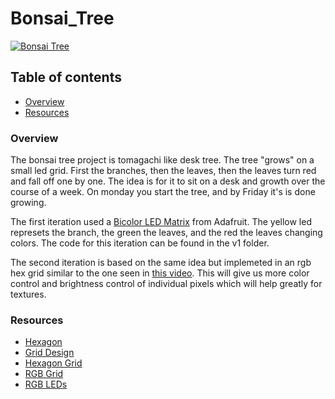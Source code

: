 # Bonsai_Tree

[![Bonsai Tree](https://img.youtube.com/vi/Nyb88LEKUjw/0.jpg)](https://www.youtube.com/watch?v=Nyb88LEKUjw)


## Table of contents
* [Overview](#overview)
* [Resources](#resources)

### Overview
The bonsai tree project is tomagachi like desk tree. The tree "grows" on a small led grid. First the branches, then the leaves, then the leaves turn red and fall off one by one. The idea is for it to sit on a desk and growth over the course of a week. On monday you start the tree, and by Friday it's is done growing.

The first iteration used a [Bicolor LED Matrix](https://www.adafruit.com/product/902) from Adafruit. The yellow led represets the branch, the green the leaves, and the red the leaves changing colors. The code for this iteration can be found in the v1 folder.

The second iteration is based on the same idea but implemeted in an rgb hex grid similar to the one seen in [this video](https://www.youtube.com/watch?v=po9i8U6nh0U). This will give us more color control and brightness control of individual pixels which will help greatly for textures. 

### Resources

* [Hexagon](https://www.redblobgames.com/grids/hexagons/)
* [Grid Design](http://louisc.co.uk/?p=2554)
* [Hexagon Grid](https://www.youtube.com/watch?v=po9i8U6nh0U)
* [RGB Grid](https://create.arduino.cc/projecthub/Mukesh_Sankhla/rgb-hexmatrix-iot-clock-54fc5d)
* [RGB LEDs](https://hackaday.com/2019/03/26/can-you-live-without-the-ws2812/)
